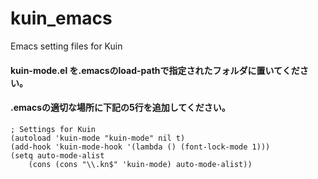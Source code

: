 # kuin_emacs
Emacs setting files for Kuin

#### kuin-mode.el を.emacsのload-pathで指定されたフォルダに置いてください。
#### .emacsの適切な場所に下記の5行を追加してください。
```
; Settings for Kuin
(autoload 'kuin-mode "kuin-mode" nil t)
(add-hook 'kuin-mode-hook '(lambda () (font-lock-mode 1)))
(setq auto-mode-alist
    (cons (cons "\\.kn$" 'kuin-mode) auto-mode-alist))
```
